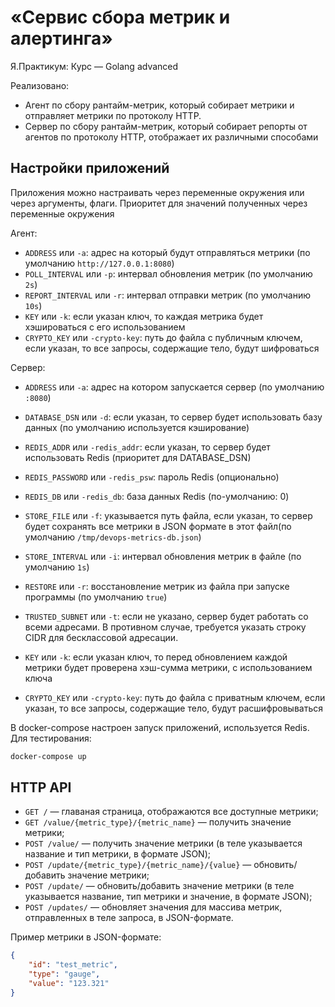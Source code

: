 # «Сервис сбора метрик и алертинга»

Я.Практикум: Курс — Golang advanced

Реализовано:

- Агент по сбору рантайм-метрик, который собирает метрики и отправляет метрики по протоколу HTTP.
- Сервер по сбору рантайм-метрик, который собирает репорты от агентов по протоколу HTTP, отображает их различными способами

## Настройки приложений

Приложения можно настраивать через переменные окружения или через аргументы, флаги. Приоритет для значений полученных через переменные окружения

Агент:

- `ADDRESS` или `-a`: адрес на который будут отправляться метрики (по умолчанию `http://127.0.0.1:8080`)
- `POLL_INTERVAL` или `-p`: интервал обновления метрик (по умолчанию `2s`)
- `REPORT_INTERVAL` или `-r`: интервал отправки метрик (по умолчанию `10s`)
- `KEY` или `-k`: если указан ключ, то каждая метрика будет хэшироваться с его использованием
- `CRYPTO_KEY` или `-crypto-key`: путь до файла с публичным ключем, если указан, то все запросы, содержащие тело, будут шифроваться

Сервер:

- `ADDRESS` или `-a`: адрес на котором запускается сервер  (по умолчанию `:8080`)

- `DATABASE_DSN` или `-d`: если указан, то сервер будет использовать базу данных (по умолчанию используется кэширование)

- `REDIS_ADDR` или `-redis_addr`: если указан, то сервер будет использовать Redis (приоритет для DATABASE_DSN)
- `REDIS_PASSWORD` или `-redis_psw`: пароль Redis (опционально)
- `REDIS_DB` или `-redis_db`: база данных Redis (по-умолчанию: 0)

- `STORE_FILE` или `-f`: указывается путь файла, если указан, то сервер будет сохранять все метрики в JSON формате в этот файл(по умолчанию `/tmp/devops-metrics-db.json`)
- `STORE_INTERVAL` или `-i`: интервал обновления метрик в файле (по умолчанию `1s`)
- `RESTORE` или `-r`: восстановление метрик из файла при запуске программы (по умолчанию `true`)
- `TRUSTED_SUBNET` или `-t`: если не указано, сервер будет работать со всеми адресами. В противном случае, требуется указать строку CIDR для бесклассовой адресации.
- `KEY` или `-k`: если указан ключ, то перед обновлением каждой метрики будет проверена хэш-сумма метрики, с использованием ключа
- `CRYPTO_KEY` или `-crypto-key`: путь до файла с приватным ключем, если указан, то все запросы, содержащие тело, будут расшифровываться

В docker-compose настроен запуск приложений, используется Redis.
Для тестирования:

```bash
docker-compose up
```

## HTTP API

- `GET /` — главаная страница, отображаются все доступные метрики;
- `GET /value/{metric_type}/{metric_name}` — получить значение метрики;
- `POST /value/` — получить значение метрики (в теле указывается название и тип метрики, в формате JSON);
- `POST /update/{metric_type}/{metric_name}/{value}` — обновить/добавить значение метрики;
- `POST /update/` — обновить/добавить значение метрики (в теле указывается название, тип метрики и значение, в формате JSON);
- `POST /updates/` — обновляет значения для массива метрик, отправленных в теле запроса, в JSON-формате.

Пример метрики в JSON-формате:

```json
{
    "id": "test_metric",
    "type": "gauge",
    "value": "123.321"
}
```
